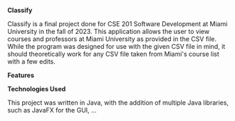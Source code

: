 **Classify**

Classify is a final project done for CSE 201 Software Development at Miami University in the fall of 2023. This application allows the user to view courses and professors at Miami University as provided in the CSV file. While the program was designed for use with the given CSV file in mind, it should theoretically work for any CSV file taken from Miami's course list with a few edits.

**Features**


**Technologies Used**

This project was written in Java, with the addition of multiple Java libraries, such as JavaFX for the GUI, ...
